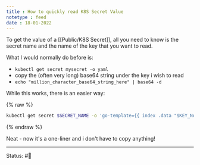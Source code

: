 ```yaml
---
title : How to quickly read K8S Secret Value
notetype : feed
date : 18-01-2022
---
```


To get the value of a [[Public/K8S Secret]], all you need to know is the secret name and the name of the key that you want to read.

What I would normally do before is:
- `kubectl get secret mysecret -o yaml`
- copy the (often very long) base64 string under the key i wish to read
- `echo "million_character_base64_string_here" | base64 -d`

While this works, there is an easier way:

{% raw %}
```bash
kubectl get secret $SECRET_NAME -o 'go-template={{ index .data "$KEY_NAME" }}' | base64 -d

```
{% endraw %}

Neat - now it's a one-liner and i don't have to copy anything!

-----

Status: #🌲 

